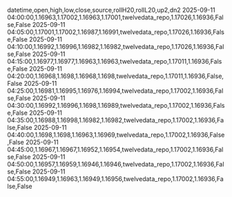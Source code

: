 datetime,open,high,low,close,source,rollH20,rollL20,up2,dn2
2025-09-11 04:00:00,1.16963,1.17002,1.16963,1.17001,twelvedata_repo,1.17026,1.16936,False,False
2025-09-11 04:05:00,1.17001,1.17002,1.16987,1.16991,twelvedata_repo,1.17026,1.16936,False,False
2025-09-11 04:10:00,1.16992,1.16996,1.16982,1.16982,twelvedata_repo,1.17026,1.16936,False,False
2025-09-11 04:15:00,1.16977,1.16977,1.16963,1.16963,twelvedata_repo,1.17011,1.16936,False,False
2025-09-11 04:20:00,1.16968,1.1698,1.16968,1.1698,twelvedata_repo,1.17011,1.16936,False,False
2025-09-11 04:25:00,1.16981,1.16995,1.16976,1.16994,twelvedata_repo,1.17002,1.16936,False,False
2025-09-11 04:30:00,1.16992,1.16996,1.1698,1.16989,twelvedata_repo,1.17002,1.16936,False,False
2025-09-11 04:35:00,1.16988,1.16998,1.16982,1.16982,twelvedata_repo,1.17002,1.16936,False,False
2025-09-11 04:40:00,1.1698,1.1698,1.16963,1.16969,twelvedata_repo,1.17002,1.16936,False,False
2025-09-11 04:45:00,1.16967,1.16967,1.16952,1.16954,twelvedata_repo,1.17002,1.16936,False,False
2025-09-11 04:50:00,1.16957,1.16959,1.16946,1.16946,twelvedata_repo,1.17002,1.16936,False,False
2025-09-11 04:55:00,1.16949,1.16963,1.16949,1.16956,twelvedata_repo,1.17002,1.16936,False,False
